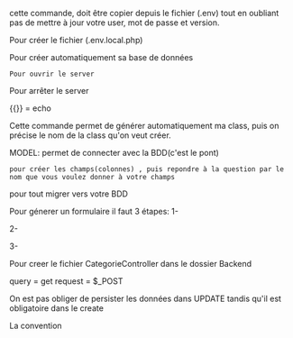 <!-- DATABASE_URL="mysql://root:root@127.0.0.1:3306/symfony_aissatou?serverVersion=8.0.36&charset=utf8mb4" :  -->
cette commande, doit être copier depuis le fichier (.env) tout en oubliant pas de mettre à jour votre user, mot de passe et version.

<!-- composer dump-env dev :  -->
Pour créer le fichier (.env.local.php)

<!-- symfony console doctrine:database:create : -->
Pour créer automatiquement sa base de données

<!-- symfony server:start -->
    Pour ouvrir le server

 <!-- symfony server:stop  -->
 Pour arrêter le server

 {{}} = echo

 <!-- symfony console make:controller -->
 Cette commande permet de générer automatiquement  ma class, puis on précise le nom de la class qu'on veut créer.

 MODEL: permet de connecter avec la BDD(c'est le pont)

 <!-- symfony console make:entity Categorie -->
    pour créer les champs(colonnes) , puis repondre à la question par le nom que vous voulez donner à votre champs

  <!-- symfony console make:migration -->
  pour tout migrer vers votre BDD


Pour génerer un formulaire il faut 3 étapes:
 1- <!-- symfony console make:form  -->

 2-  <!-- CategorieType -->

 3-  <!-- Categorie  -->

  <!-- symfony console make:controller Backend\CategorieController -->
  Pour  creer le fichier CategorieController dans le dossier Backend


  query = get
  request = $_POST

  On est pas obliger de persister les données dans UPDATE tandis qu'il est obligatoire dans le create

  <!-- type(scope): message -->
  <!-- git commit -m 'feat(categories): add crud for categories' -->
  La convention 
  
  